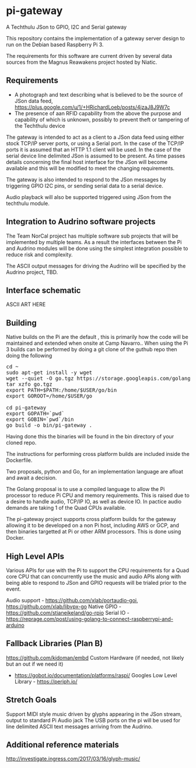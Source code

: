 # pi-gateway
A Techthulu JSon to GPIO, I2C and Serial gateway

This repository contains the implementation of a gateway server design to run on the Debian based Raspberry Pi 3.

The requirements for this software are current driven by several data sources from the Magnus Reawakens project hosted by Niatic.

## Requirements

* A photograph and text describing what is believed to be the source of JSon data feed, https://plus.google.com/u/1/+HRichardLoeb/posts/4jzaJ8J9W7c
* The presence of aan RFID capability from the above the purpose and capability of which is unknown, possibly to prevent theft or tampering of the Techthulu device

The gateway is intended to act as a client to a JSon data feed using either stock TCP/IP server ports, or using a Serial port.  In the case of the TCP/IP ports it is assumed that an HTTP 1.1 client will be used.  In the case of the serial device line delimited JSon is assumed to be present.  As time passes details concerning the final host interface for the JSon will become available and this will be modified to meet the changing requirements.

The gateway is also intended to respond to the JSon messages by triggering GPIO I2C pins, or sending serial data to a serial device.

Audio playback will also be supported triggered using JSon from the techthulu module.

## Integration to Audrino software projects

The Team NorCal project has multiple software sub projects that will be implemented by multiple teams.  As a result the interfaces between the Pi and Audrino modules will be done using the simplest integration possible to reduce risk and complexity.

The ASCII output messages for driving the Audrino will be specified by the Audrino project, TBD.

## Interface schematic


ASCII ART HERE


## Building

Native builds on the Pi are the default , this is primarily how the code will be maintained and extended when onsite at Camp Navarro..  When using the Pi 3 builds can be performed by doing a git clone of the guthub repo then doing the following

<pre>
cd ~
sudo apt-get install -y wget
wget --quiet -O go.tgz https://storage.googleapis.com/golang/go1.8.1.linux-armv6l.tar.gz
tar xzfo go.tgz
export PATH=$PATH:/home/$USER/go/bin
export GOROOT=/home/$USER/go

cd pi-gateway
export GOPATH=`pwd`
export GOBIN=`pwd`/bin
go build -o bin/pi-gateway .
</pre>

Having done this the binaries will be found in the bin directory of your cloned repo.

The instructions for performing cross platform builds are included inside the Dockerfile.

Two proposals, python and Go, for an implementation language are afloat and await a decision.

The Golang proposal is to use a compiled language to allow the Pi processor to reduce Pi CPU and memory requirements.  This is raised due to a desire to handle audio, TCP/IP IO, as well as device IO.  In pactice audio demands are taking 1 of the Quad CPUs available.

The pi-gateway project supports cross platform builds for the gateway allowing it to be developed on a non Pi host, including AWS or GCP,  and then binaries targetted at Pi or other ARM processors.  This is done using Docker.

## High Level APIs

Various APIs for use with the Pi to support the CPU requirements for a Quad core CPU that can concurrently use the music and audio APIs along with being able to respond to JSon and GPIO requests will be trialed prior to the event.

Audio support - https://github.com/xlab/portaudio-goi, https://github.com/xlab/libvpx-go
Native GPIO - https://github.com/stianeikeland/go-rpio
Serial IO - https://reprage.com/post/using-golang-to-connect-raspberrypi-and-arduino

## Fallback Libraries (Plan B)

https://github.com/kidoman/embd
Custom Hardware (if needed, not likely but an out if we need it)
- https://gobot.io/documentation/platforms/raspi/
Googles Low Level Library - https://periph.io/

## Stretch Goals

Support MIDI style music driven by glyphs appearing in the JSon stream, output to standard Pi Audio jack
The USB ports on the pi will be used for line delimited ASCII text messages arriving from the Audrino.

## Additional reference materials

http://investigate.ingress.com/2017/03/16/glyph-music/
